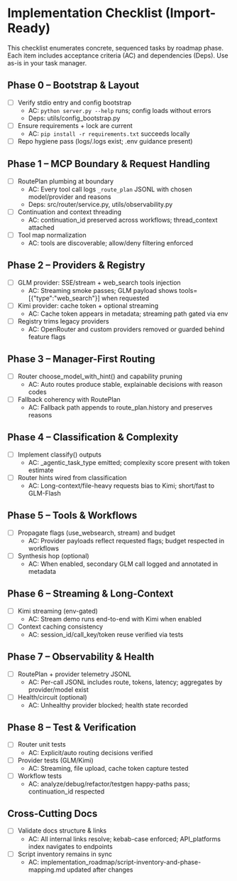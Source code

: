 # Implementation Checklist (Import-Ready)

This checklist enumerates concrete, sequenced tasks by roadmap phase. Each item includes acceptance criteria (AC) and dependencies (Deps). Use as-is in your task manager.

## Phase 0 – Bootstrap & Layout
- [ ] Verify stdio entry and config bootstrap
  - AC: `python server.py --help` runs; config loads without errors
  - Deps: utils/config_bootstrap.py
- [ ] Ensure requirements + lock are current
  - AC: `pip install -r requirements.txt` succeeds locally
- [ ] Repo hygiene pass (logs/.logs exist; .env guidance present)

## Phase 1 – MCP Boundary & Request Handling
- [ ] RoutePlan plumbing at boundary
  - AC: Every tool call logs `_route_plan` JSONL with chosen model/provider and reasons
  - Deps: src/router/service.py, utils/observability.py
- [ ] Continuation and context threading
  - AC: continuation_id preserved across workflows; thread_context attached
- [ ] Tool map normalization
  - AC: tools are discoverable; allow/deny filtering enforced

## Phase 2 – Providers & Registry
- [ ] GLM provider: SSE/stream + web_search tools injection
  - AC: Streaming smoke passes; GLM payload shows tools=[{"type":"web_search"}] when requested
- [ ] Kimi provider: cache token + optional streaming
  - AC: Cache token appears in metadata; streaming path gated via env
- [ ] Registry trims legacy providers
  - AC: OpenRouter and custom providers removed or guarded behind feature flags

## Phase 3 – Manager-First Routing
- [ ] Router choose_model_with_hint() and capability pruning
  - AC: Auto routes produce stable, explainable decisions with reason codes
- [ ] Fallback coherency with RoutePlan
  - AC: Fallback path appends to route_plan.history and preserves reasons

## Phase 4 – Classification & Complexity
- [ ] Implement classify() outputs
  - AC: _agentic_task_type emitted; complexity score present with token estimate
- [ ] Router hints wired from classification
  - AC: Long-context/file-heavy requests bias to Kimi; short/fast to GLM-Flash

## Phase 5 – Tools & Workflows
- [ ] Propagate flags (use_websearch, stream) and budget
  - AC: Provider payloads reflect requested flags; budget respected in workflows
- [ ] Synthesis hop (optional)
  - AC: When enabled, secondary GLM call logged and annotated in metadata

## Phase 6 – Streaming & Long-Context
- [ ] Kimi streaming (env-gated)
  - AC: Stream demo runs end-to-end with Kimi when enabled
- [ ] Context caching consistency
  - AC: session_id/call_key/token reuse verified via tests

## Phase 7 – Observability & Health
- [ ] RoutePlan + provider telemetry JSONL
  - AC: Per-call JSONL includes route, tokens, latency; aggregates by provider/model exist
- [ ] Health/circuit (optional)
  - AC: Unhealthy provider blocked; health state recorded

## Phase 8 – Test & Verification
- [ ] Router unit tests
  - AC: Explicit/auto routing decisions verified
- [ ] Provider tests (GLM/Kimi)
  - AC: Streaming, file upload, cache token capture tested
- [ ] Workflow tests
  - AC: analyze/debug/refactor/testgen happy-paths pass; continuation_id respected

## Cross-Cutting Docs
- [ ] Validate docs structure & links
  - AC: All internal links resolve; kebab-case enforced; API_platforms index navigates to endpoints
- [ ] Script inventory remains in sync
  - AC: implementation_roadmap/script-inventory-and-phase-mapping.md updated after changes

